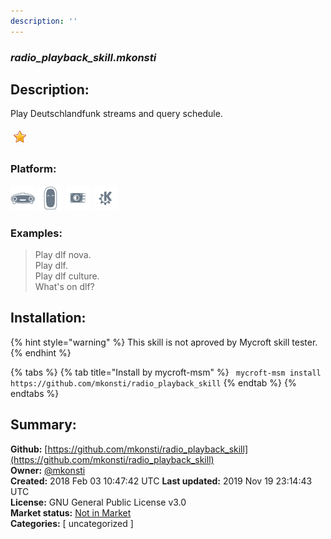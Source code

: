 ```yaml
---
description: ''
---
```


### _radio_playback_skill.mkonsti_  
## Description:  
Play Deutschlandfunk streams and query schedule.  
  
![](../.gitbook/assets/star.png)  
  
### Platform:  
 ![Mark I](../.gitbook/assets/mark-1-icon.png)  ![Mark II](../.gitbook/assets/mark-2-icon.png)  ![Picroft](../.gitbook/assets/picroft-icon.png)  ![plasmoid](../.gitbook/assets/kde.png)   
### Examples:  
> Play dlf nova.  
> Play dlf.  
> Play dlf culture.  
> What's on dlf?  
  
## Installation:  
{% hint style="warning" %}
This skill is not aproved by Mycroft skill tester.
{% endhint %}
    
{% tabs %}
{% tab title="Install by mycroft-msm" %}
``` mycroft-msm install https://github.com/mkonsti/radio_playback_skill```
{% endtab %}
  {% endtabs %}
    
## Summary:  
**Github:** [https://github.com/mkonsti/radio_playback_skill](https://github.com/mkonsti/radio_playback_skill)  
**Owner:** [@mkonsti](https://github.com/mkonsti)  
**Created:** 2018 Feb 03 10:47:42 UTC  **Last updated:** 2019 Nov 19 23:14:43 UTC  
**License:** GNU General Public License v3.0  
**Market status:** [Not in Market](https://market.mycroft.ai/skill/)  
**Categories:** [ uncategorized ]   
